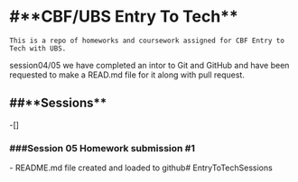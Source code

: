 <h1>#**CBF/UBS Entry To Tech**</h1>

```This is a repo of homeworks and coursework assigned for CBF Entry to Tech with UBS.```

session04/05 we have completed an intor to Git and GitHub and have been requested to make a READ.md file for it along with pull request.

<h2>##**Sessions**</h2>

-[] <h3>###**Session 05 Homework submission #1** </h3>- 
README.md file created and loaded to github# EntryToTechSessions
